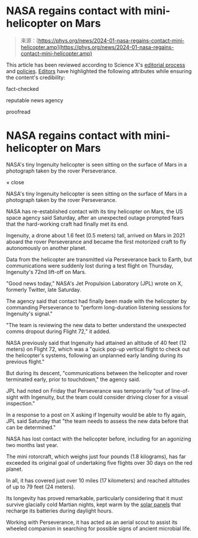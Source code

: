 <!--yml
category: 未分类
date: 2024-05-27 14:59:22
-->

# NASA regains contact with mini-helicopter on Mars

> 来源：[https://phys.org/news/2024-01-nasa-regains-contact-mini-helicopter.amp](https://phys.org/news/2024-01-nasa-regains-contact-mini-helicopter.amp)

This article has been reviewed according to Science X's [editorial process](https://sciencex.com/help/editorial-process/) and [policies](https://sciencex.com/help/editorial-standards/). [Editors](https://sciencex.com/help/editorial-team/) have highlighted the following attributes while ensuring the content's credibility:

fact-checked

reputable news agency

proofread

# NASA regains contact with mini-helicopter on Mars

<amp-img role="button" tabindex="0" src="https://scx2.b-cdn.net/gfx/news/2024/nasas-tiny-ingenuity-h.jpg" srcset="https://scx1.b-cdn.net/csz/news/800w/2024/nasas-tiny-ingenuity-h.jpg?f=webp 800w" layout="responsive" alt="NASA's tiny Ingenuity helicopter is seen sitting on the surface of Mars in a photograph taken by the rover Perseverance"></amp-img>

NASA's tiny Ingenuity helicopter is seen sitting on the surface of Mars in a photograph taken by the rover Perseverance.

 <amp-lightbox id="lbx1131629" layout="nodisplay" animate-in="fly-in-bottom">× close

<amp-img role="button" tabindex="0" src="https://scx2.b-cdn.net/gfx/news/2024/nasas-tiny-ingenuity-h.jpg" class="contain" layout="fill" alt="NASA's tiny Ingenuity helicopter is seen sitting on the surface of Mars in a photograph taken by the rover Perseverance"></amp-img>

NASA's tiny Ingenuity helicopter is seen sitting on the surface of Mars in a photograph taken by the rover Perseverance.</amp-lightbox> 

NASA has re-established contact with its tiny helicopter on Mars, the US space agency said Saturday, after an unexpected outage prompted fears that the hard-working craft had finally met its end.

Ingenuity, a drone about 1.6 feet (0.5 meters) tall, arrived on Mars in 2021 aboard the rover Perseverance and became the first motorized craft to fly autonomously on another planet.

Data from the helicopter are transmitted via Perseverance back to Earth, but communications were suddenly lost during a test flight on Thursday, Ingenuity's 72nd lift-off on Mars.

"Good news today," NASA's Jet Propulsion Laboratory (JPL) wrote on X, formerly Twitter, late Saturday.

The agency said that contact had finally been made with the helicopter by commanding Perseverance to "perform long-duration listening sessions for Ingenuity's signal."

"The team is reviewing the new data to better understand the unexpected comms dropout during Flight 72," it added.

NASA previously said that Ingenuity had attained an altitude of 40 feet (12 meters) on Flight 72, which was a "quick pop-up vertical flight to check out the helicopter's systems, following an unplanned early landing during its previous flight."

But during its descent, "communications between the helicopter and rover terminated early, prior to touchdown," the agency said.

JPL had noted on Friday that Perseverance was temporarily "out of line-of-sight with Ingenuity, but the team could consider driving closer for a visual inspection."

In a response to a post on X asking if Ingenuity would be able to fly again, JPL said Saturday that "the team needs to assess the new data before that can be determined."

NASA has lost contact with the helicopter before, including for an agonizing two months last year.

The mini rotorcraft, which weighs just four pounds (1.8 kilograms), has far exceeded its original goal of undertaking five flights over 30 days on the red planet.

In all, it has covered just over 10 miles (17 kilometers) and reached altitudes of up to 79 feet (24 meters).

Its longevity has proved remarkable, particularly considering that it must survive glacially cold Martian nights, kept warm by the [solar panels](https://phys.org/tags/solar+panels/) that recharge its batteries during daylight hours.

Working with Perseverance, it has acted as an aerial scout to assist its wheeled companion in searching for possible signs of ancient microbial life.